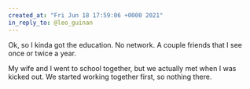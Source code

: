 ```yaml
---
created_at: "Fri Jun 18 17:59:06 +0000 2021"
in_reply_to: @leo_guinan
---
```


Ok, so I kinda got the education. No network. A couple friends that I see  once or twice a year.

My wife and I went to school together, but we actually met when I was kicked out. We started working together first, so nothing there.